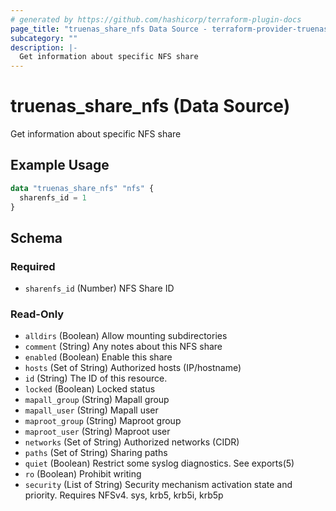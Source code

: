 ```yaml
---
# generated by https://github.com/hashicorp/terraform-plugin-docs
page_title: "truenas_share_nfs Data Source - terraform-provider-truenas"
subcategory: ""
description: |-
  Get information about specific NFS share
---
```


# truenas_share_nfs (Data Source)

Get information about specific NFS share

## Example Usage

```terraform
data "truenas_share_nfs" "nfs" {
  sharenfs_id = 1
}
```

<!-- schema generated by tfplugindocs -->
## Schema

### Required

- `sharenfs_id` (Number) NFS Share ID

### Read-Only

- `alldirs` (Boolean) Allow mounting subdirectories
- `comment` (String) Any notes about this NFS share
- `enabled` (Boolean) Enable this share
- `hosts` (Set of String) Authorized hosts (IP/hostname)
- `id` (String) The ID of this resource.
- `locked` (Boolean) Locked status
- `mapall_group` (String) Mapall group
- `mapall_user` (String) Mapall user
- `maproot_group` (String) Maproot group
- `maproot_user` (String) Maproot user
- `networks` (Set of String) Authorized networks (CIDR)
- `paths` (Set of String) Sharing paths
- `quiet` (Boolean) Restrict some syslog diagnostics. See exports(5)
- `ro` (Boolean) Prohibit writing
- `security` (List of String) Security mechanism activation state and priority. Requires NFSv4. sys, krb5, krb5i, krb5p


